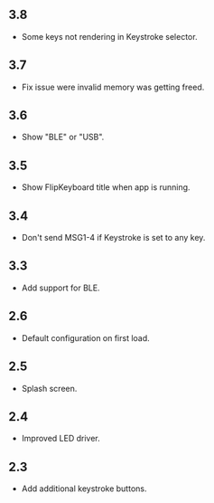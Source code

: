 ## 3.8
 - Some keys not rendering in Keystroke selector.
## 3.7
 - Fix issue were invalid memory was getting freed.
## 3.6
 - Show "BLE" or "USB".
## 3.5
 - Show FlipKeyboard title when app is running.
## 3.4
 - Don't send MSG1-4 if Keystroke is set to any key.
## 3.3
 - Add support for BLE.
## 2.6
 - Default configuration on first load.
## 2.5
 - Splash screen.
## 2.4
 - Improved LED driver.
## 2.3
 - Add additional keystroke buttons.